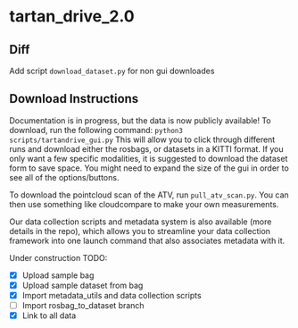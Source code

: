 # tartan_drive_2.0

## Diff
Add script `download_dataset.py` for non gui downloades

## Download Instructions
Documentation is in progress, but the data is now publicly available!
To download, run the following command:
`
python3 scripts/tartandrive_gui.py
`
This will allow you to click through different runs and download either the rosbags, or datasets in a KITTI format. If you only want a few specific modalities, it is suggested to download the dataset form to save space. You might need to expand the size of the gui in order to see all of the options/buttons.



To download the pointcloud scan of the ATV, run `pull_atv_scan.py`. You can then use something like cloudcompare to make your own measurements.

Our data collection scripts and metadata system is also available (more details in the repo), which allows you to streamline your data collection framework into one launch command that also associates metadata with it.

Under construction
TODO:
- [x] Upload sample bag
- [x] Upload sample dataset from bag
- [x] Import metadata_utils and data collection scripts
- [ ] Import rosbag_to_dataset branch
- [x] Link to all data
